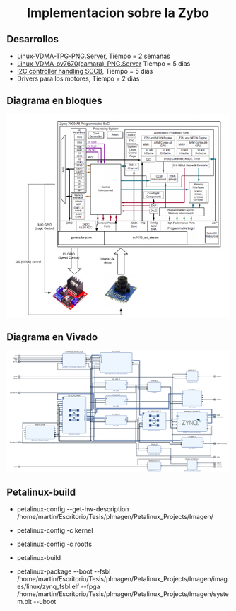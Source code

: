 <h1 align="center"> Implementacion sobre la Zybo </h1> 

## Desarrollos

* [Linux-VDMA-TPG-PNG.Server](https://github.com/Fuschetto97/Tesis/blob/main/Petalinux_Projects/README_Des1.md),  Tiempo = 2 semanas
* [Linux-VDMA-ov7670(camara)-PNG.Server](https://github.com/Fuschetto97/Tesis/blob/main/Petalinux_Projects/README_Des2.md) Tiempo =  5 dias
* [I2C controller handling SCCB](https://github.com/Fuschetto97/Tesis/blob/main/Petalinux_Projects/README_Des3.md), Tiempo =  5 dias
* Drivers para los motores, Tiempo =  2 dias

## Diagrama en bloques 

<img src=./imagenes/BlockDiagram.png alt="Hardware" />

## Diagrama en Vivado 

<img src=./imagenes/Vivado2.png alt="Hardware" />

## Petalinux-build

* petalinux-config --get-hw-description /home/martin/Escritorio/Tesis/pImagen/Petalinux_Projects/Imagen/

* petalinux-config -c kernel

* petalinux-config -c rootfs

* petalinux-build

* petalinux-package --boot --fsbl /home/martin/Escritorio/Tesis/pImagen/Petalinux_Projects/Imagen/images/linux/zynq_fsbl.elf --fpga /home/martin/Escritorio/Tesis/pImagen/Petalinux_Projects/Imagen/system.bit --uboot












